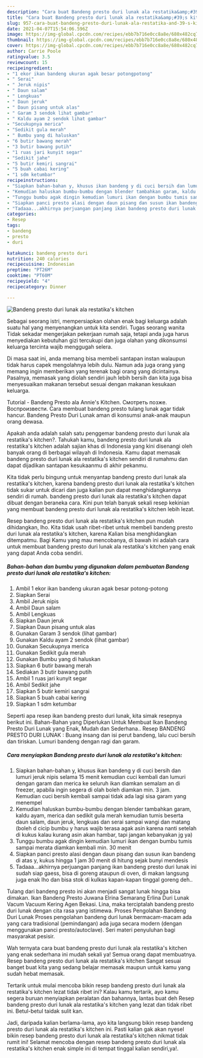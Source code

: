 ```yaml
---
description: "Cara buat Bandeng presto duri lunak ala restatika&amp;#39;s kitchen yang enak dan Mudah Dibuat"
title: "Cara buat Bandeng presto duri lunak ala restatika&amp;#39;s kitchen yang enak dan Mudah Dibuat"
slug: 957-cara-buat-bandeng-presto-duri-lunak-ala-restatika-and-39-s-kitchen-yang-enak-dan-mudah-dibuat
date: 2021-04-07T15:54:06.596Z
image: https://img-global.cpcdn.com/recipes/ebb7b716e0cc8a8e/680x482cq70/bandeng-presto-duri-lunak-ala-restatikas-kitchen-foto-resep-utama.jpg
thumbnail: https://img-global.cpcdn.com/recipes/ebb7b716e0cc8a8e/680x482cq70/bandeng-presto-duri-lunak-ala-restatikas-kitchen-foto-resep-utama.jpg
cover: https://img-global.cpcdn.com/recipes/ebb7b716e0cc8a8e/680x482cq70/bandeng-presto-duri-lunak-ala-restatikas-kitchen-foto-resep-utama.jpg
author: Carrie Poole
ratingvalue: 3.5
reviewcount: 15
recipeingredient:
- "1 ekor ikan bandeng ukuran agak besar potongpotong"
- " Serai"
- " Jeruk nipis"
- " Daun salam"
- " Lengkuas"
- " Daun jeruk"
- " Daun pisang untuk alas"
- " Garam 3 sendok lihat gambar"
- " Kaldu ayam 2 sendok lihat gambar"
- "Secukupnya merica"
- "Sedikit gula merah"
- " Bumbu yang di haluskan"
- "6 butir bawang merah"
- "3 butir bawang putih"
- "1 ruas jari kunyit segar"
- "Sedikit jahe"
- "5 butir kemiri sangrai"
- "5 buah cabai kering"
- "1 sdm ketumbar"
recipeinstructions:
- "Siapkan bahan-bahan y, khusus ikan bandeng y di cuci bersih dan lumuri jeruk nipis selama 15 menit kemudian cuci kembali dan lumuri dengan garam dan merica ke seluruh ikan diamkan semalam an di freezer, apabila ingin segera di olah boleh diamkan min. 3 jam. Kemudian cuci bersih kembali sampai tidak ada lagi sisa garam yang menempel"
- "Kemudian haluskan bumbu-bumbu dengan blender tambahkan garam, kaldu ayam, merica dan sedikit gula merah kemudian tumis beserta daun salam, daun jeruk, lengkuas dan serai sampai wangi dan matang (boleh d cicip bumbu y harus wajib terasa agak asin karena nanti setelah di kukus kalau kurang asin akan hambar, tapi jangan kebanyakan jg ya)"
- "Tunggu bumbu agak dingin kemudian lumuri ikan dengan bumbu tumis sampai merata diamkan kembali min. 30 menit"
- "Siapkan panci presto alasi dengan daun pisang dan susun ikan bandeng di atas y, kukus hingga 1 jam 30 menit di hitung sejak bunyi mendesis"
- "Tadaaa...akhirnya perjuangan panjang ikan bandeng presto duri lunak ini sudah siap gaess, bisa di goreng ataupun di oven, di makan langsung juga enak lho dan bisa stok di kulkas kapan-kapan tinggal goreng deh.."
categories:
- Resep
tags:
- bandeng
- presto
- duri

katakunci: bandeng presto duri 
nutrition: 240 calories
recipecuisine: Indonesian
preptime: "PT26M"
cooktime: "PT60M"
recipeyield: "4"
recipecategory: Dinner

---
```



![Bandeng presto duri lunak ala restatika&#39;s kitchen](https://img-global.cpcdn.com/recipes/ebb7b716e0cc8a8e/680x482cq70/bandeng-presto-duri-lunak-ala-restatikas-kitchen-foto-resep-utama.jpg)

Sebagai seorang istri, mempersiapkan olahan enak bagi keluarga adalah suatu hal yang menyenangkan untuk kita sendiri. Tugas seorang  wanita Tidak sekadar mengerjakan pekerjaan rumah saja, tetapi anda juga harus menyediakan kebutuhan gizi tercukupi dan juga olahan yang dikonsumsi keluarga tercinta wajib menggugah selera.

Di masa  saat ini, anda memang bisa membeli santapan instan walaupun tidak harus capek mengolahnya lebih dulu. Namun ada juga orang yang memang ingin memberikan yang terenak bagi orang yang dicintainya. Pasalnya, memasak yang diolah sendiri jauh lebih bersih dan kita juga bisa menyesuaikan makanan tersebut sesuai dengan makanan kesukaan keluarga. 

Tutorial - Bandeng Presto ala Annie&#39;s Kitchen. Смотреть позже. Воспроизвести. Cara membuat bandeng presto tulang lunak agar tidak hancur. Bandeng Presto Duri Lunak aman di konsumsi anak-anak maupun orang dewasa.

Apakah anda adalah salah satu penggemar bandeng presto duri lunak ala restatika&#39;s kitchen?. Tahukah kamu, bandeng presto duri lunak ala restatika&#39;s kitchen adalah sajian khas di Indonesia yang kini disenangi oleh banyak orang di berbagai wilayah di Indonesia. Kamu dapat memasak bandeng presto duri lunak ala restatika&#39;s kitchen sendiri di rumahmu dan dapat dijadikan santapan kesukaanmu di akhir pekanmu.

Kita tidak perlu bingung untuk menyantap bandeng presto duri lunak ala restatika&#39;s kitchen, karena bandeng presto duri lunak ala restatika&#39;s kitchen tidak sukar untuk dicari dan juga kalian pun dapat menghidangkannya sendiri di rumah. bandeng presto duri lunak ala restatika&#39;s kitchen dapat dibuat dengan beraneka cara. Kini pun telah banyak sekali resep kekinian yang membuat bandeng presto duri lunak ala restatika&#39;s kitchen lebih lezat.

Resep bandeng presto duri lunak ala restatika&#39;s kitchen pun mudah dihidangkan, lho. Kita tidak usah ribet-ribet untuk membeli bandeng presto duri lunak ala restatika&#39;s kitchen, karena Kalian bisa menghidangkan ditempatmu. Bagi Kamu yang mau mencobanya, di bawah ini adalah cara untuk membuat bandeng presto duri lunak ala restatika&#39;s kitchen yang enak yang dapat Anda coba sendiri.

<!--inarticleads1-->

##### Bahan-bahan dan bumbu yang digunakan dalam pembuatan Bandeng presto duri lunak ala restatika&#39;s kitchen:

1. Ambil 1 ekor ikan bandeng ukuran agak besar potong-potong
1. Siapkan  Serai
1. Ambil  Jeruk nipis
1. Ambil  Daun salam
1. Ambil  Lengkuas
1. Siapkan  Daun jeruk
1. Siapkan  Daun pisang untuk alas
1. Gunakan  Garam 3 sendok (lihat gambar)
1. Gunakan  Kaldu ayam 2 sendok (lihat gambar)
1. Gunakan Secukupnya merica
1. Gunakan Sedikit gula merah
1. Gunakan  Bumbu yang di haluskan
1. Siapkan 6 butir bawang merah
1. Sediakan 3 butir bawang putih
1. Ambil 1 ruas jari kunyit segar
1. Ambil Sedikit jahe
1. Siapkan 5 butir kemiri sangrai
1. Siapkan 5 buah cabai kering
1. Siapkan 1 sdm ketumbar


Seperti apa resep ikan bandeng presto duri lunak, kita simak resepnya berikut ini. Bahan-Bahan yang Diperlukan Untuk Membuat Ikan Bandeng Presto Duri Lunak yang Enak, Mudah dan Sederhana.. Resep BANDENG PRESTO DURI LUNAK : Buang insang dan isi perut bandeng, lalu cuci bersih dan tiriskan. Lumuri bandeng dengan ragi dan garam. 

<!--inarticleads2-->

##### Cara menyiapkan Bandeng presto duri lunak ala restatika&#39;s kitchen:

1. Siapkan bahan-bahan y, khusus ikan bandeng y di cuci bersih dan lumuri jeruk nipis selama 15 menit kemudian cuci kembali dan lumuri dengan garam dan merica ke seluruh ikan diamkan semalam an di freezer, apabila ingin segera di olah boleh diamkan min. 3 jam. Kemudian cuci bersih kembali sampai tidak ada lagi sisa garam yang menempel
1. Kemudian haluskan bumbu-bumbu dengan blender tambahkan garam, kaldu ayam, merica dan sedikit gula merah kemudian tumis beserta daun salam, daun jeruk, lengkuas dan serai sampai wangi dan matang (boleh d cicip bumbu y harus wajib terasa agak asin karena nanti setelah di kukus kalau kurang asin akan hambar, tapi jangan kebanyakan jg ya)
1. Tunggu bumbu agak dingin kemudian lumuri ikan dengan bumbu tumis sampai merata diamkan kembali min. 30 menit
1. Siapkan panci presto alasi dengan daun pisang dan susun ikan bandeng di atas y, kukus hingga 1 jam 30 menit di hitung sejak bunyi mendesis
1. Tadaaa...akhirnya perjuangan panjang ikan bandeng presto duri lunak ini sudah siap gaess, bisa di goreng ataupun di oven, di makan langsung juga enak lho dan bisa stok di kulkas kapan-kapan tinggal goreng deh..


Tulang dari bandeng presto ini akan menjadi sangat lunak hingga bisa dimakan. Ikan Bandeng Presto Juwana Elrina Semarang Erlina Duri Lunak Vacum Vacuum Kering Agen Bekasi. Lina, maka terciptalah bandeng presto duri lunak dengan cita rasa yang istimewa. Proses Pengolahan Bandeng Duri Lunak Proses pengolahan bandeng duri lunak bermacam-macam ada yang cara tradisional (pemindangan) ada juga secara modern (dengan menggunakan panci presto/autoclave). Seri materi penyuluhan bagi masyarakat pesisir. 

Wah ternyata cara buat bandeng presto duri lunak ala restatika&#39;s kitchen yang enak sederhana ini mudah sekali ya! Semua orang dapat membuatnya. Resep bandeng presto duri lunak ala restatika&#39;s kitchen Sangat sesuai banget buat kita yang sedang belajar memasak maupun untuk kamu yang sudah hebat memasak.

Tertarik untuk mulai mencoba bikin resep bandeng presto duri lunak ala restatika&#39;s kitchen lezat tidak ribet ini? Kalau kamu tertarik, ayo kamu segera buruan menyiapkan peralatan dan bahannya, lantas buat deh Resep bandeng presto duri lunak ala restatika&#39;s kitchen yang lezat dan tidak ribet ini. Betul-betul taidak sulit kan. 

Jadi, daripada kalian berlama-lama, ayo kita langsung bikin resep bandeng presto duri lunak ala restatika&#39;s kitchen ini. Pasti kalian gak akan nyesel bikin resep bandeng presto duri lunak ala restatika&#39;s kitchen nikmat tidak rumit ini! Selamat mencoba dengan resep bandeng presto duri lunak ala restatika&#39;s kitchen enak simple ini di tempat tinggal kalian sendiri,ya!.

